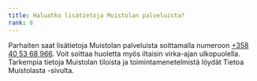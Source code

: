 ```yaml
---
title: Haluatko lisätietoja Muistolan palveluista?
rank: 8
---
```


Parhaiten saat lisätietoja Muistolan palveluista soittamalla numeroon [+358 40 53 68 966](tel:+358405368966). Voit soittaa huoletta myös iltaisin virka-ajan ulkopuolella. 
Tarkempia tietoja Muistolan tiloista ja toimintamenetelmistä löydät Tietoa Muistolasta -sivulta.
